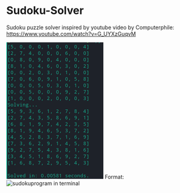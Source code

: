 # Sudoku-Solver

Sudoku puzzle solver inspired by youtube video by Computerphile:
https://www.youtube.com/watch?v=G_UYXzGuqvM

![GitHub Logo](/sudoku.png)
Format: ![sudokuprogram in terminal](url)
